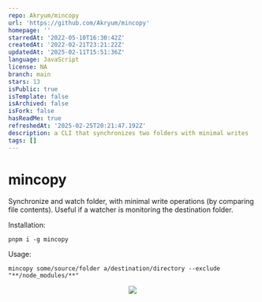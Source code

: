 ```yaml
---
repo: Akryum/mincopy
url: 'https://github.com/Akryum/mincopy'
homepage: ''
starredAt: '2022-05-10T16:30:42Z'
createdAt: '2022-02-21T23:21:22Z'
updatedAt: '2025-02-11T15:51:36Z'
language: JavaScript
license: NA
branch: main
stars: 13
isPublic: true
isTemplate: false
isArchived: false
isFork: false
hasReadMe: true
refreshedAt: '2025-02-25T20:21:47.192Z'
description: a CLI that synchronizes two folders with minimal writes
tags: []
---
```


# mincopy

Synchronize and watch folder, with minimal write operations (by comparing file contents). Useful if a watcher is monitoring the destination folder.

Installation:

```
pnpm i -g mincopy
```

Usage:

```
mincopy some/source/folder a/destination/directory --exclude "**/node_modules/**"
```

<p align="center">
  <a href="https://guillaume-chau.info/sponsors/" target="_blank">
    <img src='https://akryum.netlify.app/sponsors.svg'/>
  </a>
</p>
